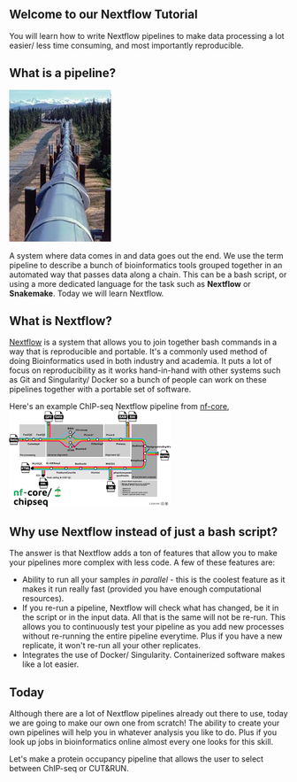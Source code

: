 ## Welcome to our Nextflow Tutorial

You will learn how to write Nextflow pipelines to make data processing a lot easier/ less time consuming, and most importantly reproducible. 

## What is a pipeline?

![alt text](pipeline.jpg)

A system where data comes in and data goes out the end. We use the term pipeline to describe a bunch of bioinformatics tools grouped together in an automated way that passes data along a chain. This can be a bash script, or using a more dedicated language for the task such as **Nextflow** or **Snakemake**. Today we will learn Nextflow.

## What is Nextflow?

[Nextflow](https://www.nextflow.io/) is a system that allows you to join together bash commands in a way that is reproducible and portable. It's a commonly used method of doing Bioinformatics used in both industry and academia. It puts a lot of focus on reproducibility as it works hand-in-hand with other systems such as Git and Singularity/ Docker so a bunch of people can work on these pipelines together with a portable set of software. 

Here's an example ChIP-seq Nextflow pipeline from [nf-core](https://nf-co.re/), ![alt text](nfcorechipseq.png)

## Why use Nextflow instead of just a bash script?

The answer is that Nextflow adds a ton of features that allow you to make your pipelines more complex with less code. A few of these features are:

* Ability to run all your samples *in parallel* - this is the coolest feature as it makes it run really fast (provided you have enough computational resources). 
* If you re-run a pipeline, Nextflow will check what has changed, be it in the script or in the input data. All that is the same will not be re-run. This allows you to continuously test your pipeline as you add new processes without re-running the entire pipeline everytime. Plus if you have a new replicate, it won't re-run all your other replicates.
* Integrates the use of Docker/ Singularity. Containerized software makes like a lot easier. 

## Today

Although there are a lot of Nextflow pipelines already out there to use, today we are going to make our own one from scratch! The ability to create your own pipelines will help you in whatever analysis you like to do. Plus if you look up jobs in bioinformatics online almost every one looks for this skill.

Let's make a protein occupancy pipeline that allows the user to select between ChIP-seq or CUT&RUN. 